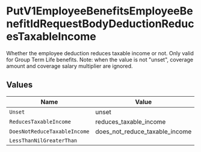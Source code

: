 # PutV1EmployeeBenefitsEmployeeBenefitIdRequestBodyDeductionReducesTaxableIncome

Whether the employee deduction reduces taxable income or not. Only valid for Group Term Life benefits. Note: when the value is not "unset", coverage amount and coverage salary multiplier are ignored.


## Values

| Name                           | Value                          |
| ------------------------------ | ------------------------------ |
| `Unset`                        | unset                          |
| `ReducesTaxableIncome`         | reduces_taxable_income         |
| `DoesNotReduceTaxableIncome`   | does_not_reduce_taxable_income |
| `LessThanNilGreaterThan`       | <nil>                          |